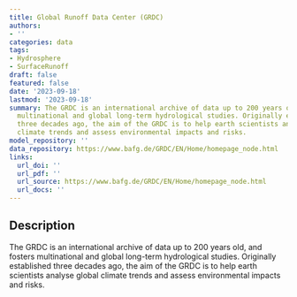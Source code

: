 ```yaml
---
title: Global Runoff Data Center (GRDC)
authors:
- ''
categories: data
tags:
- Hydrosphere
- SurfaceRunoff
draft: false
featured: false
date: '2023-09-18'
lastmod: '2023-09-18'
summary: The GRDC is an international archive of data up to 200 years old, and fosters
  multinational and global long-term hydrological studies. Originally established
  three decades ago, the aim of the GRDC is to help earth scientists analyse global
  climate trends and assess environmental impacts and risks.
model_repository: ''
data_repository: https://www.bafg.de/GRDC/EN/Home/homepage_node.html
links:
  url_doi: ''
  url_pdf: ''
  url_source: https://www.bafg.de/GRDC/EN/Home/homepage_node.html
  url_docs: ''
---
```


## Description

The GRDC is an international archive of data up to 200 years old, and fosters multinational and global long-term hydrological studies. Originally established three decades ago, the aim of the GRDC is to help earth scientists analyse global climate trends and assess environmental impacts and risks.

